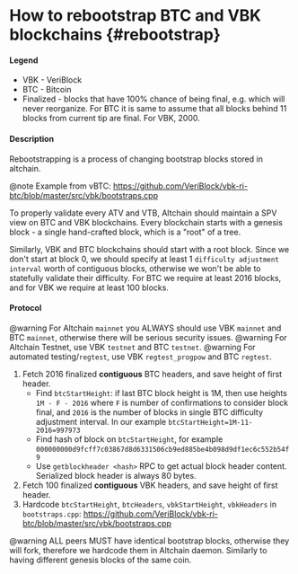# How to rebootstrap BTC and VBK blockchains {#rebootstrap}

#### Legend

- VBK - VeriBlock
- BTC - Bitcoin
- Finalized - blocks that have 100% chance of being final, e.g. which will never reorganize. For BTC it is same to assume that all blocks behind 11 blocks from current tip are final. For VBK, 2000.

#### Description

Rebootstrapping is a process of changing bootstrap blocks stored in altchain.

@note Example from vBTC: https://github.com/VeriBlock/vbk-ri-btc/blob/master/src/vbk/bootstraps.cpp

To properly validate every ATV and VTB, Altchain should maintain a SPV view on BTC and VBK blockchains.
Every blockchain starts with a genesis block - a single hand-crafted block, which is a "root" of a tree.

Similarly, VBK and BTC blockchains should start with a root block. 
Since we don't start at block 0, we should specify at least 1 `difficulty adjustment interval` worth of contiguous blocks, otherwise we won't be able to statefully validate their difficulty.
For BTC we require at least 2016 blocks, and for VBK we require at least 100 blocks.

#### Protocol

@warning For Altchain `mainnet` you ALWAYS should use VBK `mainnet` and BTC `mainnet`, otherwise there will be serious security issues. 
@warning For Altchain Testnet, use VBK `testnet` and BTC `testnet`. 
@warning For automated testing/`regtest`, use VBK `regtest_progpow` and BTC `regtest`.

1. Fetch 2016 finalized **contiguous** BTC headers, and save height of first header.
    - Find `btcStartHeight`: if last BTC block height is 1M, then use heights `1M - F - 2016` where `F` is number of confirmations to consider block final, and `2016` is the number of blocks in single BTC difficulty adjustment interval. In our example `btcStartHeight=1M-11-2016=997973`
    - Find hash of block on `btcStartHeight`, for example `000000000d9fcff7c03867d8d6331506cb9ed885be4b098d9df1ec6c552b54f9`
    - Use `getblockheader <hash>` RPC to get actual block header content. Serialized block header is always 80 bytes.
2. Fetch 100 finalized **contiguous** VBK headers, and save height of first header.
3. Hardcode `btcStartHeight`, `btcHeaders`, `vbkStartHeight`, `vbkHeaders` in `bootstraps.cpp`: https://github.com/VeriBlock/vbk-ri-btc/blob/master/src/vbk/bootstraps.cpp

@warning ALL peers MUST have identical bootstrap blocks, otherwise they will fork, therefore we hardcode them in Altchain daemon. Similarly to having different genesis blocks of the same coin.
